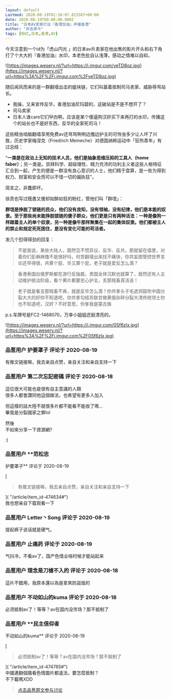 ```yaml
---
layout: default
Lastmod: 2020-08-19T01:10:07.823387+00:00
date: 2020-08-19T00:00:00.000Z
title: "日本AV卖家打出『香港加油』声援香港"
author: "非去来今"
tags: [粉红,日本,香港,AV]
---
```


今天注意到一个id为「虎山円光 」的日本av片卖家在他出售的影片开头和右下角打了个大大的『香港加油』水印，本老色批自认浅薄，感动之情难以自抑。  
  
![https://images.weserv.nl/?url=https://i.imgur.com/yeTD8oz.jpg](https://images.weserv.nl/?url=https%3A%2F%2Fi.imgur.com%2FyeTD8oz.jpg)  
  
随后闻风而来的是一群翻墙出击的蛆块链，它们叫嚣着抵制司马卖家、威胁辱骂站长。  
  

*   我操，又来宣传反华，香港加油尼玛碧的，这破站是不是不想开了？
*   司马卖家
*   日本人谁care它们曱甴啊，应该是某个傻逼狗汉奸买下来再打的水印，传播这个的站长也不是好东西，反华的全家死司马！

  
  
  
这些精虫啮脑翻墙享用免费av还骂骂咧咧边撸边护主的可怜虫多少让人坏了兴致，历史学家梅涅克（Friedrich Meineche）对德国纳粹运动中「狂热青年」有过总结：  
  
“**一类是在政治上无知的技术人员，他们是抽象思维压抑的工具人（home faber）**；另一类是。崇拜科学、超级理性、精力充沛的功利主义者这些人格特征汇合到一起，产生的便是一群没有良心意识的人士，他们精于盘算，是一些为得到权力、财富和安全而可以不惜一切的偏执狂”。  
  
简言之，非蠢即坏。  
  
徐贲也写过既愚又傻却如醉如狂的粉红，管他们叫「群氓」：  
  
**群氓是挣脱了锁链的民众，他们没有良知，没有领袖，没有纪律，他们是本能的奴隶。至于那些尚未能挣脱锁链的傻子群众，他们更是只有两种活法：一种是像狗一样跟着主人的单个奴隶，另一种是像牛那样聚集在一起的集体奴隶。他们都被主人的禁止和规定死死困住，是没有变化可能的苟活者。**  
  
发几个怼得得劲的回复：  
  

> 不是我说，某些大陆人，既然见不惯异议、反华、反共，那就留在墙里，对着你们彭麻麻撸不是很好吗，何苦翻墙出来找不痛快，你共妄图管控世界言论还早得很，共算个屁、华又算个屁，老子就是爱反怎么滴？

  
  

> 香港泰国白俄罗斯都在游行反独裁，贵国全体沉默也就算了，居然还有人主动维护统治阶级，看个黄片都要忠心护主，支那贱畜真活该！

  
  

> 老子就是看支那贱畜不爽，就是反华怎么滴？你共爹头子毛遮洞鼓吹中国分裂大大的好你不知道吧，你共爹勾结苏联甘做黄俄杂碎分裂大清传统领土你也不知道吧，汉奸？不好意思，你爹我是蒙古族

  
  
  
p.s.车牌号是FC2-1468070，万幸小姐姐还挺漂亮的。  
  
![https://images.weserv.nl/?url=https://i.imgur.com/0Sf6zlx.jpg](https://images.weserv.nl/?url=https%3A%2F%2Fi.imgur.com%2F0Sf6zlx.jpg)

            
### 品葱用户 **护要罩子** 评论于 2020-08-19
        
有推文链接嘛，我去亲自点赞，亲自关注和亲自支持一下
        


            
### 品葱用户 **第二次忘記密碼** 评论于 2020-08-18
        
這位很大可能也是很有自主意識的人類  
很多人都會讚同他這個做法，也希望有更多人加入  
  
但這樣的話大陸不就很多片都不能看不能收了嗎...  
畢竟是分裂國家之罪lol  
  
  
然後  
不如來分享一下資源網?  
  
:)
        


            
### 品葱用户 **范松忠 
护要罩子** 评论于 2020-08-19
        
[

> 有推文链接嘛，我去亲自点赞，亲自关注和亲自支持一下

]( "/article/item_id-474634#")  
我也想亲自下载观看一下
        


            
### 品葱用户 **Letter丶Song** 评论于 2020-08-19
        
提起裤子说话就是硬气。
        


            
### 品葱用户 **止痛药** 评论于 2020-08-19
        
气抖冷，不看av了，国产色情业啥时候才能站起来
        


            
### 品葱用户 **理念是刀槍不入的** 评论于 2020-08-18
        
這片不錯用，我原本還以為是拿來防盜版的
        


            
### 品葱用户 **不动如山的kuma** 评论于 2020-08-18
        
必须抵制av了！等等？av在国内没市场？那不抵制了
        


            
### 品葱用户 **民主信仰者 
不动如山的kuma** 评论于 2020-08-19
        
[

> 必须抵制av了！等等？av在国内没市场？那不抵制了

]( "/article/item_id-474765#")  
中國連翻個牆看色情圖片都違法，要怎麼抵制？  
不下載嗎XDD
        






> [点击品葱原文参与讨论](https://pincong.rocks/article/23114)

